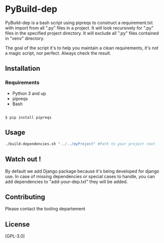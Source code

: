 # PyBuild-dep

PyBuild-dep is a bash script using pipreqs to construct a requirement.txt with import from all ".py" files in a project.
It will look recursively for ".py" files in the specified project directory.
It will exclude all ".py" files contained in "venv" directory.

The goal of the script it's to help you maintain a clean requirements, it's not a magic script, nor perfect.
Always check the result.

## Installation

### Requirements
* Python 3 and up
* pipreqs
* Bash

## 
`$ pip install pipreqs`

## Usage

```bash
./build-dependencies.sh "../../myProject" #Path to your project root
```

## Watch out !
By default we add Django package because it's being developed for django use.
In case of missing dependencies or special cases to handle, you can add dependencies to "add-your-dep.txt" they will be added. 

## Contributing
Please contact the tooling departement

## License
[GPL-3.0]
